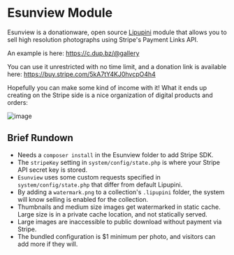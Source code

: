 Esunview Module
===============

Esunview is a donationware, open source [Lipupini](https://github.com/lipupini/lipupini) module that allows you to sell high resolution photographs using Stripe's Payment Links API.

An example is here: https://c.dup.bz/@gallery

You can use it unrestricted with no time limit, and a donation link is available here: https://buy.stripe.com/5kA7tY4KJ0hvcpO4h4

Hopefully you can make some kind of income with it! What it ends up creating on the Stripe side is a nice organization of digital products and orders:

![image](https://github.com/groovenectar/lipupini/assets/595446/df460045-f824-43b8-a009-e6e951c54cf1)


## Brief Rundown

- Needs a `composer install` in the Esunview folder to add Stripe SDK.
- The `stripeKey` setting in `system/config/state.php` is where your Stripe API secret key is stored.
- `Esunview` uses some custom requests specified in `system/config/state.php` that differ from default Lipupini.
- By adding a `watermark.png` to a collection's `.lipupini` folder, the system will know selling is enabled for the collection.
- Thumbnails and medium size images get watermarked in static cache. Large size is in a private cache location, and not statically served.
- Large images are inaccessible to public download without payment via Stripe.
- The bundled configuration is $1 minimum per photo, and visitors can add more if they will.
